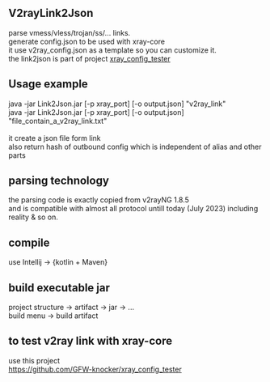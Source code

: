 ## V2rayLink2Json
parse vmess/vless/trojan/ss/...  links.<br>
generate config.json to be used with xray-core<br>
it use v2ray_config.json as a template so you can customize it.<br>
the link2json is part of project [xray_config_tester](https://github.com/GFW-knocker/xray_config_tester)<br>

## Usage example
java -jar Link2Json.jar [-p xray_port] [-o output.json] "v2ray_link"<br>
java -jar Link2Json.jar [-p xray_port] [-o output.json] "file_contain_a_v2ray_link.txt"<br>
<br>
it create a json file form link<br>
also return hash of outbound config which is independent of alias and other parts<br>

## parsing technology
the parsing code is exactly copied from v2rayNG 1.8.5<br>
and is compatible with almost all protocol untill today (July 2023) including reality & so on.<br>

## compile
use Intellij -> {kotlin + Maven}

## build executable jar 
project structure -> artifact -> jar -> ...<br>
build menu -> build artifact<br>

## to test v2ray link with xray-core
use this project<br>
https://github.com/GFW-knocker/xray_config_tester<br>

